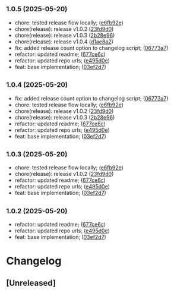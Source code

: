 ## <small>1.0.5 (2025-05-20)</small>

* chore: tested release flow locally; ([e6fb92e](https://github.com/easylayer/transport-sdk/commit/e6fb92e))
* chore(release): release v1.0.2 ([23fd9d0](https://github.com/easylayer/transport-sdk/commit/23fd9d0))
* chore(release): release v1.0.3 ([2b28e96](https://github.com/easylayer/transport-sdk/commit/2b28e96))
* chore(release): release v1.0.4 ([d1ae8a2](https://github.com/easylayer/transport-sdk/commit/d1ae8a2))
* fix: added release count option to changelog script; ([06773a7](https://github.com/easylayer/transport-sdk/commit/06773a7))
* refactor: updated readme; ([677ce6c](https://github.com/easylayer/transport-sdk/commit/677ce6c))
* refactor: updated repo urls; ([e495d0e](https://github.com/easylayer/transport-sdk/commit/e495d0e))
* feat: base implementation; ([03ef2d7](https://github.com/easylayer/transport-sdk/commit/03ef2d7))



## <small>1.0.4 (2025-05-20)</small>

* fix: added release count option to changelog script; ([06773a7](https://github.com/easylayer/transport-sdk/commit/06773a7))
* chore: tested release flow locally; ([e6fb92e](https://github.com/easylayer/transport-sdk/commit/e6fb92e))
* chore(release): release v1.0.2 ([23fd9d0](https://github.com/easylayer/transport-sdk/commit/23fd9d0))
* chore(release): release v1.0.3 ([2b28e96](https://github.com/easylayer/transport-sdk/commit/2b28e96))
* refactor: updated readme; ([677ce6c](https://github.com/easylayer/transport-sdk/commit/677ce6c))
* refactor: updated repo urls; ([e495d0e](https://github.com/easylayer/transport-sdk/commit/e495d0e))
* feat: base implementation; ([03ef2d7](https://github.com/easylayer/transport-sdk/commit/03ef2d7))



## <small>1.0.3 (2025-05-20)</small>

* chore: tested release flow locally; ([e6fb92e](https://github.com/easylayer/transport-sdk/commit/e6fb92e))
* chore(release): release v1.0.2 ([23fd9d0](https://github.com/easylayer/transport-sdk/commit/23fd9d0))
* refactor: updated readme; ([677ce6c](https://github.com/easylayer/transport-sdk/commit/677ce6c))
* refactor: updated repo urls; ([e495d0e](https://github.com/easylayer/transport-sdk/commit/e495d0e))
* feat: base implementation; ([03ef2d7](https://github.com/easylayer/transport-sdk/commit/03ef2d7))



## <small>1.0.2 (2025-05-20)</small>

* refactor: updated readme; ([677ce6c](https://github.com/easylayer/transport-sdk/commit/677ce6c))
* refactor: updated repo urls; ([e495d0e](https://github.com/easylayer/transport-sdk/commit/e495d0e))
* feat: base implementation; ([03ef2d7](https://github.com/easylayer/transport-sdk/commit/03ef2d7))



# Changelog


## [Unreleased]